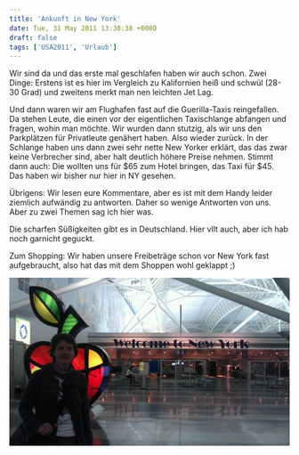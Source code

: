 ```yaml
---
title: 'Ankunft in New York'
date: Tue, 31 May 2011 13:38:38 +0000
draft: false
tags: ['USA2011', 'Urlaub']
---
```


Wir sind da und das erste mal geschlafen haben wir auch schon. Zwei Dinge: Erstens ist es hier im Vergleich zu Kalifornien heiß und schwül (28-30 Grad) und zweitens merkt man nen leichten Jet Lag.

Und dann waren wir am Flughafen fast auf die Guerilla-Taxis reingefallen. Da stehen Leute, die einen vor der eigentlichen Taxischlange abfangen und fragen, wohin man möchte. Wir wurden dann stutzig, als wir uns den Parkplätzen für Privatleute genähert haben. Also wieder zurück. In der Schlange haben uns dann zwei sehr nette New Yorker erklärt, das das zwar keine Verbrecher sind, aber halt deutlich höhere Preise nehmen. Stimmt dann auch: Die wollten uns für $65 zum Hotel bringen, das Taxi für $45. Das haben wir bisher nur hier in NY gesehen.

Übrigens: Wir lesen eure Kommentare, aber es ist mit dem Handy leider ziemlich aufwändig zu antworten. Daher so wenige Antworten von uns. Aber zu zwei Themen sag ich hier was.

Die scharfen Süßigkeiten gibt es in Deutschland. Hier vllt auch, aber ich hab noch garnicht geguckt.

Zum Shopping: Wir haben unsere Freibeträge schon vor New York fast aufgebraucht, also hat das mit dem Shoppen wohl geklappt ;)

![372621697](/urlaub11to15-images/11/372621697-scaled1000.jpg?w=300)